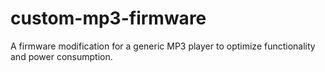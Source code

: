 # custom-mp3-firmware
A firmware modification for a generic MP3 player to optimize functionality and power consumption.
